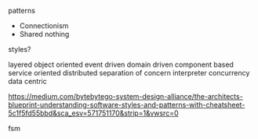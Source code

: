 patterns

* Connectionism
* Shared nothing

styles?

layered
object oriented
event driven
domain driven
component based
service oriented
distributed
separation of concern
interpreter
concurrency
data centric

https://medium.com/bytebytego-system-design-alliance/the-architects-blueprint-understanding-software-styles-and-patterns-with-cheatsheet-5c1f5fd55bbd&sca_esv=571751170&strip=1&vwsrc=0

fsm

